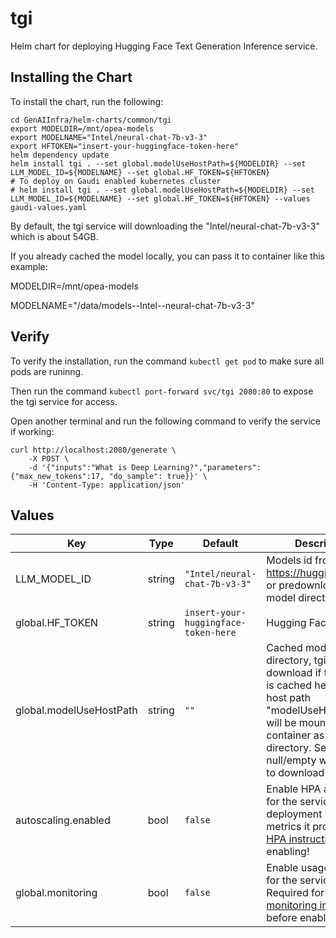 # tgi

Helm chart for deploying Hugging Face Text Generation Inference service.

## Installing the Chart

To install the chart, run the following:

```console
cd GenAIInfra/helm-charts/common/tgi
export MODELDIR=/mnt/opea-models
export MODELNAME="Intel/neural-chat-7b-v3-3"
export HFTOKEN="insert-your-huggingface-token-here"
helm dependency update
helm install tgi . --set global.modelUseHostPath=${MODELDIR} --set LLM_MODEL_ID=${MODELNAME} --set global.HF_TOKEN=${HFTOKEN}
# To deploy on Gaudi enabled kubernetes cluster
# helm install tgi . --set global.modelUseHostPath=${MODELDIR} --set LLM_MODEL_ID=${MODELNAME} --set global.HF_TOKEN=${HFTOKEN} --values gaudi-values.yaml
```

By default, the tgi service will downloading the "Intel/neural-chat-7b-v3-3" which is about 54GB.

If you already cached the model locally, you can pass it to container like this example:

MODELDIR=/mnt/opea-models

MODELNAME="/data/models--Intel--neural-chat-7b-v3-3"

## Verify

To verify the installation, run the command `kubectl get pod` to make sure all pods are runinng.

Then run the command `kubectl port-forward svc/tgi 2080:80` to expose the tgi service for access.

Open another terminal and run the following command to verify the service if working:

```console
curl http://localhost:2080/generate \
    -X POST \
    -d '{"inputs":"What is Deep Learning?","parameters":{"max_new_tokens":17, "do_sample": true}}' \
    -H 'Content-Type: application/json'
```

## Values

| Key                     | Type   | Default                              | Description                                                                                                                                                                                                           |
| ----------------------- | ------ | ------------------------------------ | --------------------------------------------------------------------------------------------------------------------------------------------------------------------------------------------------------------------- |
| LLM_MODEL_ID            | string | `"Intel/neural-chat-7b-v3-3"`        | Models id from https://huggingface.co/, or predownloaded model directory                                                                                                                                              |
| global.HF_TOKEN         | string | `insert-your-huggingface-token-here` | Hugging Face API token                                                                                                                                                                                                |
| global.modelUseHostPath | string | `""`                                 | Cached models directory, tgi will not download if the model is cached here. The host path "modelUseHostPath" will be mounted to container as /data directory. Set this to null/empty will force it to download model. |
| autoscaling.enabled     | bool   | `false`                              | Enable HPA autoscaling for the service deployment based on metrics it provides. See [HPA instructions](../../HPA.md) before enabling!                                                                                 |
| global.monitoring       | bool   | `false`                              | Enable usage metrics for the service. Required for HPA. See [monitoring instructions](../../monitoring.md) before enabling!                                                                                           |
